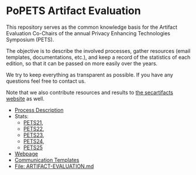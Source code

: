 # PoPETS Artifact Evaluation

This repository serves as the common knowledge basis for the Artifact Evaluation
Co-Chairs of the annual Privacy Enhancing Technologies Symposium (PETS).

The objective is to describe the involved processes, gather resources (email
templates, documentations, etc.), and keep a record of the statistics of each
edition, so that it can be passed on more easily over the years.

We try to keep everything as transparent as possible. If you have any questions
feel free to contact us.

Note that we also contribute resources and results to [the secartifacts
website](https://secartifacts.github.io/) as well.

- [Process Description](processdescription.md)
- Stats:
	- [PETS21](PETS2021/stats.md),
	- [PETS22](PETS2022/stats.md),
	- [PETS23](PETS2023/stats.md),
	- [PETS24](PETS2024/stats.md),
	- [PETS25](PETS2025/stats.md)
- [Webpage](PETS2026/webpage.md)
- [Communication Templates](PETS2026/communication-templates)
- [File: ARTIFACT-EVALUATION.md](PETS2026/ARTIFACT-EVALUATION.md)
